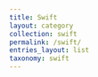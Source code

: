 ```yaml
---
title: Swift
layout: category
collection: swift
permalink: /swift/
entries_layout: list
taxonomy: swift
---
```

